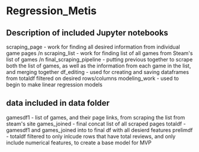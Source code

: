 # Regression_Metis

## Description of included Jupyter notebooks

scraping_page - work for finding all desired information from individual game pages /n
scraping_list - work for finding list of all games from Steam's list of games /n
final_scraping_pipeline - putting previous together to scrape both the list of games, as well as the information from each game in the list, and merging together
df_editing - used for creating and saving dataframes from totaldf filtered on desired rows/columns
modeling_work - used to begin to make linear regression models



## data included in data folder

gamesdf1 - list of games, and their page links,  from scraping the list from steam's site
games_joined - final concat list of all scraped pages
totaldf - gamesdf1 and games_joined into to final df with all desierd features
prelimdf - totaldf filtered to only inlcude rows that have total reviews, and only include numerical features, to create a base model for MVP

